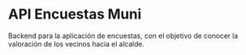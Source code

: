 # API Encuestas Muni 

Backend para la aplicación de encuestas, con el objetivo de conocer la valoración de los vecinos hacia el alcalde. 
